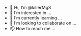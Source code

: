 - 👋 Hi, I’m @killerMgS
- 👀 I’m interested in ...
- 🌱 I’m currently learning ...
- 💞️ I’m looking to collaborate on ...
- 📫 How to reach me ...

<!---
killerMgS/killerMgS is a ✨ special ✨ repository because its `README.md` (this file) appears on your GitHub profile.
You can click the Preview link to take a look at your changes.
--->
